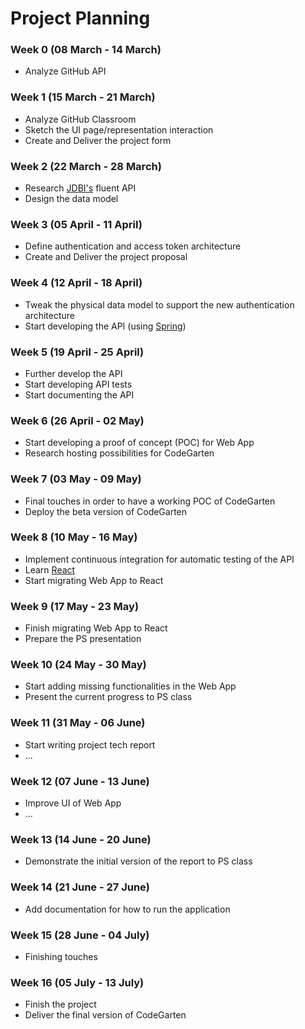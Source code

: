 # Project Planning

### Week 0 (08 March - 14 March)
* Analyze GitHub API

### Week 1 (15 March - 21 March)
* Analyze GitHub Classroom
* Sketch the UI page/representation interaction
* Create and Deliver the project form

### Week 2 (22 March - 28 March)
* Research [JDBI's](https://jdbi.org/) fluent API
* Design the data model

### Week 3 (05 April - 11 April)
* Define authentication and access token architecture
* Create and Deliver the project proposal

### Week 4 (12 April - 18 April)
* Tweak the physical data model to support the new authentication architecture
* Start developing the API (using [Spring](https://spring.io/))

### Week 5 (19 April - 25 April)
* Further develop the API
* Start developing API tests
* Start documenting the API

### Week 6 (26 April - 02 May)
* Start developing a proof of concept (POC) for Web App
* Research hosting possibilities for CodeGarten

### Week 7 (03 May - 09 May)
* Final touches in order to have a working POC of CodeGarten
* Deploy the beta version of CodeGarten

### Week 8 (10 May - 16 May)
* Implement continuous integration for automatic testing of the API
* Learn [React](https://reactjs.org/)
* Start migrating Web App to React

### Week 9 (17 May - 23 May)
* Finish migrating Web App to React
* Prepare the PS presentation

### Week 10 (24 May - 30 May)
* Start adding missing functionalities in the Web App
* Present the current progress to PS class

### Week 11 (31 May - 06 June)
* Start writing project tech report
* ...

### Week 12 (07 June - 13 June)
* Improve UI of Web App
* ...

### Week 13 (14 June - 20 June)
* Demonstrate the initial version of the report to PS class

### Week 14 (21 June - 27 June)
* Add documentation for how to run the application

### Week 15 (28 June - 04 July)
* Finishing touches

### Week 16 (05 July - 13 July)
* Finish the project
* Deliver the final version of CodeGarten